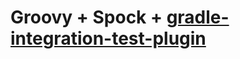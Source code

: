 # Groovy + Spock + [gradle-integration-test-plugin](https://github.com/coditory/gradle-integration-test-plugin)